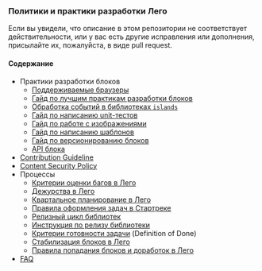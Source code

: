 ### Политики и практики разработки Лего

Если вы увидели, что описание в этом репозитории не соответствует
действительности, или у вас есть другие исправления или
дополнения, присылайте их, пожалуйста, в виде pull request.

#### Содержание

- Практики разработки блоков
    - [Поддерживаемые браузеры](browsers-support.md)
    - [Гайд по лучшим практикам разработки блоков](best-practices.md)
    - [Обработка событий в библиотеках `islands`](events.md)
    - [Гайд по написанию unit-тестов](unit-tests.md)
    - [Гайд по работе с изображениями](images.md)
    - [Гайд по написанию шаблонов](templates.md)
    - [Гайд по версионированию блоков](blocks-versioning.md)
    - [API блока](block-api.md)
- [Contribution Guideline](../CONTRIBUTING.md)
- [Content Security Policy](content-security-policy.md)
- Процессы
    - [Критерии оценки багов в Лего](bugs-sla.md)
    - [Дежурства в Лего](support-sla.md)
    - [Квартальное планирование в Лего](planning.md)
    - [Правила оформления задач в Стартреке](startrek.md)
    - [Релизный цикл библиотек](release-cycle.md)
    - [Инструкция по релизу библиотеки](release.md)
    - [Критерии готовности задачи](definition-of-done.md) (Definition of Done)
    - [Стабилизация блоков в Лего](blocks-stabilization.md)
    - [Правила попадания блоков и доработок в Лего](new-improvements-and-blocks.md)
- [FAQ](faq.md)
